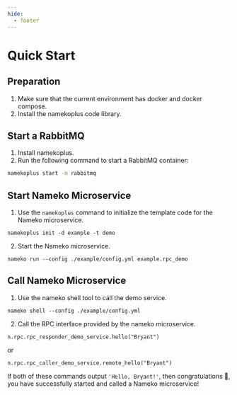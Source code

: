 ```yaml
---
hide:
  - footer
---
```


# Quick Start

## Preparation

1. Make sure that the current environment has docker and docker compose.
2. Install the namekoplus code library.

## Start a RabbitMQ

1. Install namekoplus.
2. Run the following command to start a RabbitMQ container:

```bash
namekoplus start -m rabbitmq
```

## Start Nameko Microservice

1. Use the `namekoplus` command to initialize the template code for the Nameko microservice.

```
namekoplus init -d example -t demo
```

2. Start the Nameko microservice.

```
nameko run --config ./example/config.yml example.rpc_demo
```

## Call Nameko Microservice

1. Use the nameko shell tool to call the demo service.

```
nameko shell --config ./example/config.yml
```

2. Call the RPC interface provided by the nameko microservice.

```
n.rpc.rpc_responder_demo_service.hello("Bryant")
```

or

```
n.rpc.rpc_caller_demo_service.remote_hello("Bryant")
```

If both of these commands output `'Hello, Bryant!'`, then congratulations 🎉, you have successfully started and called a Nameko microservice!